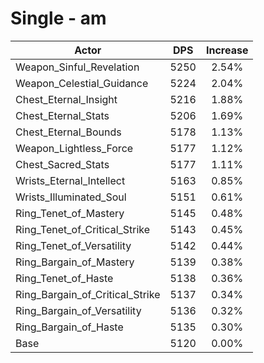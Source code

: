 # Single - am
| Actor | DPS | Increase |
|---|:---:|:---:|
|Weapon_Sinful_Revelation|5250|2.54%|
|Weapon_Celestial_Guidance|5224|2.04%|
|Chest_Eternal_Insight|5216|1.88%|
|Chest_Eternal_Stats|5206|1.69%|
|Chest_Eternal_Bounds|5178|1.13%|
|Weapon_Lightless_Force|5177|1.12%|
|Chest_Sacred_Stats|5177|1.11%|
|Wrists_Eternal_Intellect|5163|0.85%|
|Wrists_Illuminated_Soul|5151|0.61%|
|Ring_Tenet_of_Mastery|5145|0.48%|
|Ring_Tenet_of_Critical_Strike|5143|0.45%|
|Ring_Tenet_of_Versatility|5142|0.44%|
|Ring_Bargain_of_Mastery|5139|0.38%|
|Ring_Tenet_of_Haste|5138|0.36%|
|Ring_Bargain_of_Critical_Strike|5137|0.34%|
|Ring_Bargain_of_Versatility|5136|0.32%|
|Ring_Bargain_of_Haste|5135|0.30%|
|Base|5120|0.00%|
